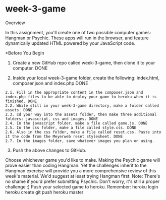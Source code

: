 # week-3-game
Overview

In this assignment, you'll create one of two possible computer games: Hangman or Psychic. These apps will run in the browser, and feature dynamically updated HTML powered by your JavaScript code.

*Before You Begin

  1. Create a new GitHub repo called week-3-game, then clone it to your computer. DONE

  2. Inside your local week-3-game folder, create the following: index.html, composer.json and index.php DONE

    2.1. Fill in the appropriate content in the composer.json and index.php files to be able to deploy your game to heroku when it is finished. DONE
    2.2. While still in your week-3-game directory, make a folder called assets. DONE
    2.3. cd your way into the assets folder, then make three additional folders: javascript, css and images. DONE
    2.4. In the javascript folder, make a file called game.js. DONE
    2.5. In the css folder, make a file called style.css. DONE
    2.6. Also in the css folder, make a file called reset.css. Paste into it the code from the Meyerweb reset stylesheet. DONE
    2.7. In the images folder, save whatever images you plan on using.

  3. Push the above changes to GitHub.
  
Choose whichever game you'd like to make. Making the Psychic game will prove easier than coding Hangman. Yet the challenges inherit to the Hangman exercise will provide you a more comprehensive review of this week's material. We'd suggest at least trying Hangman first.
Note: There's no shame if you'd prefer submitting Psychic. Don't worry, it's still a proper challenge :)
Push your selected game to heroku. Remember:
heroku login
heroku create
git push heroku master
